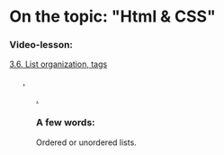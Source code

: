 # On the topic: "Html & CSS"

### Video-lesson:

[3.6. List organization, tags <ol />, <ul />.](https://app.purpleschool.ru/courses/12/sections/172/lessons/1232)

### A few words:

Ordered or unordered lists.
